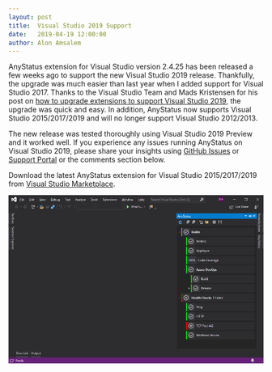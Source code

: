 ```yaml
---
layout: post
title:  Visual Studio 2019 Support
date:   2019-04-19 12:00:00
author: Alon Amsalem
---
```


AnyStatus extension for Visual Studio version 2.4.25 has been released a few weeks ago to support the new Visual Studio 2019 release. Thankfully, the upgrade was much easier than last year when I added support for Visual Studio 2017. Thanks to the Visual Studio Team and Mads Kristensen for his post on [how to upgrade extensions to support Visual Studio 2019](https://devblogs.microsoft.com/visualstudio/how-to-upgrade-extensions-to-support-visual-studio-2019/), the upgrade was quick and easy. In addition, AnyStatus now supports Visual Studio 2015/2017/2019 and will no longer support Visual Studio 2012/2013.

The new release was tested thoroughly using Visual Studio 2019 Preview and it worked well. If you experience any issues running AnyStatus on Visual Studio 2019, please share your insights using [GitHub Issues](https://github.com/AnyStatus/Support/issues) or [Support Portal](https://anystatus.helprace.com/s1-general/problems) or the comments section below.

Download the latest AnyStatus extension for Visual Studio 2015/2017/2019 from [Visual Studio Marketplace](https://marketplace.visualstudio.com/items?itemName=AnyStatus.AnyStatus).

![VS2019](/assets/images/screenshots/anystatus-2.4.25-visual-studio-2019.png)